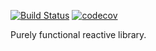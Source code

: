 [![Build Status](https://travis-ci.org/jomik/jomikfrp.svg?branch=master)](https://travis-ci.org/jomik/jomikfrp)
[![codecov](https://img.shields.io/codecov/c/github/jomik/jomikfrp.svg)](https://codecov.io/gh/jomik/jomikfrp)

Purely functional reactive library.
